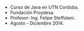 - Curso de Java en UTN Cordoba.
- Fundación Proydesa.
- Profesor: Ing. Felipe Steffolani.
- Agosto - Diciembre 2014.